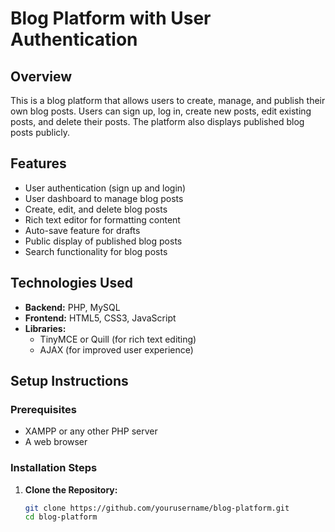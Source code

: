 # Blog Platform with User Authentication

## Overview
This is a blog platform that allows users to create, manage, and publish their own blog posts. Users can sign up, log in, create new posts, edit existing posts, and delete their posts. The platform also displays published blog posts publicly.

## Features
- User authentication (sign up and login)
- User dashboard to manage blog posts
- Create, edit, and delete blog posts
- Rich text editor for formatting content
- Auto-save feature for drafts
- Public display of published blog posts
- Search functionality for blog posts

## Technologies Used
- **Backend:** PHP, MySQL
- **Frontend:** HTML5, CSS3, JavaScript
- **Libraries:** 
  - TinyMCE or Quill (for rich text editing)
  - AJAX (for improved user experience)

## Setup Instructions

### Prerequisites
- XAMPP or any other PHP server
- A web browser

### Installation Steps
1. **Clone the Repository:**
   ```bash
   git clone https://github.com/yourusername/blog-platform.git
   cd blog-platform

